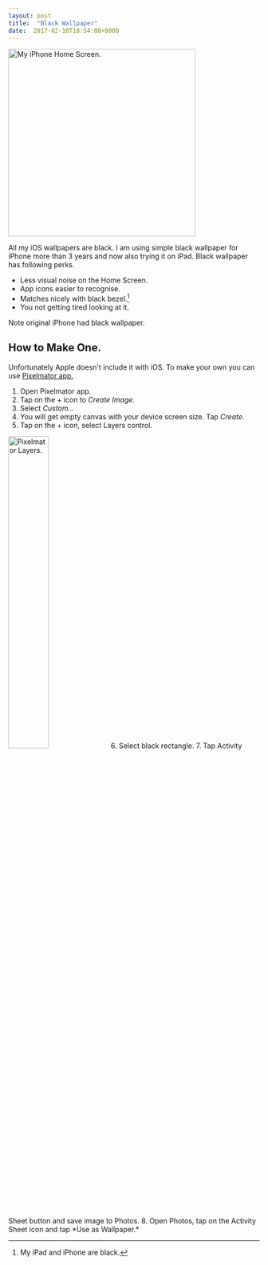 ```yaml
---
layout: post
title:  "Black Wallpaper"
date:  2017-02-10T18:54:08+0000
---
```


<img src="{{site.url}}/images/iPhone-Home-Feb-17.jpg" alt="My iPhone Home Screen." width="375px"/>

All my iOS wallpapers are black. I am using simple black wallpaper for iPhone more than 3 years and now also trying it on iPad. Black wallpaper has following perks.

* Less visual noise on the Home Screen. 
* App icons easier to recognise.
* Matches nicely with black bezel.[^1]
* You not getting tired looking at it.

Note original iPhone had black wallpaper.

## How to Make One.

Unfortunately Apple doesn't include it with iOS. To make your own you can use [Pixelmator app.](https://itunes.apple.com/gb/app/pixelmator/id924695435?mt=8&uo=4&at=1010l4GJ)

1. Open Pixelmator app.
2. Tap on the + icon to *Create Image.*
3. Select *Custom...*
4. You will get empty canvas with your device screen size. Tap *Create.*
5. Tap on the + icon, select Layers control.
<img src="{{site.url}}/images/Pixelmator-layers.jpg" alt="Pixelmator Layers." width="40%"/>
6. Select black rectangle.
7. Tap Activity Sheet button and save image to Photos.
8. Open Photos, tap on the Activity Sheet icon and tap *Use as Wallpaper.*

[^1]: My iPad and iPhone are black.